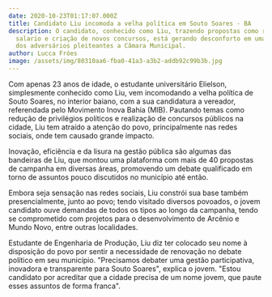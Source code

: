```yaml
---
date: 2020-10-23T01:17:07.000Z
title: Candidato Liu incomoda a velha política em Souto Soares - BA
description: O candidato, conhecido como Liu, trazendo propostas como redução de
  salario e criação de novos concursos, está gerando desconforto em uma parcela
  dos adversários pleiteantes a Câmara Municipal.
author: Lucca Fróes
image: /assets/img/80310aa6-fba0-41a3-a3b2-addb92c99b3b.jpg
---
```

Com apenas 23 anos de idade, o estudante universitário Elielson, simplesmente conhecido como Liu, vem incomodando a velha política de Souto Soares, no interior baiano, com a sua candidatura a vereador, referendada pelo Movimento Inova Bahia (MIB). Pautando temas como redução de privilégios políticos e realização de concursos públicos na cidade, Liu tem atraído a atenção do povo, principalmente nas redes sociais, onde tem causado grande impacto.

Inovação, eficiência e da lisura na gestão pública são algumas das bandeiras de Liu, que montou uma plataforma com mais de 40 propostas de campanha em diversas áreas, promovendo um debate qualificado em torno de assuntos pouco discutidos no município até então.

Embora seja sensação nas redes sociais, Liu constrói sua base também presencialmente, junto ao povo; tendo visitado diversos povoados, o jovem candidato ouve demandas de todos os tipos ao longo da campanha, tendo se comprometido com projetos para o desenvolvimento de Arcênio e Mundo Novo, entre outras localidades.

Estudante de Engenharia de Produção, Liu diz ter colocado seu nome à disposição do povo por sentir a necessidade de renovação no debate político em seu município. "Precisamos debater uma gestão participativa, inovadora e transparente para Souto Soares", explica o jovem. "Estou candidato por acreditar que a cidade precisa de um nome jovem, que paute esses assuntos de forma franca".